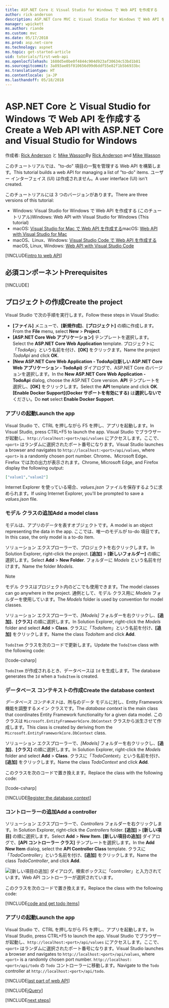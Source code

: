 ```yaml
---
title: ASP.NET Core と Visual Studio for Windows で Web API を作成する
author: rick-anderson
description: ASP.NET Core MVC と Visual Studio for Windows で Web API を構築する
manager: wpickett
ms.author: riande
ms.custom: mvc
ms.date: 05/17/2018
ms.prod: asp.net-core
ms.technology: aspnet
ms.topic: get-started-article
uid: tutorials/first-web-api
ms.openlocfilehash: 1680d5e0be0f4844c904d923af30634c53bd1b81
ms.sourcegitcommit: 3a893ae05f010656d99d6ddf55e82f1b5b6933bc
ms.translationtype: HT
ms.contentlocale: ja-JP
ms.lasthandoff: 05/18/2018
---
```

# <a name="create-a-web-api-with-aspnet-core-and-visual-studio-for-windows"></a><span data-ttu-id="e4151-103">ASP.NET Core と Visual Studio for Windows で Web API を作成する</span><span class="sxs-lookup"><span data-stu-id="e4151-103">Create a Web API with ASP.NET Core and Visual Studio for Windows</span></span>

<span data-ttu-id="e4151-104">作成者: [Rick Anderson](https://twitter.com/RickAndMSFT) と [Mike Wasson](https://github.com/mikewasson)</span><span class="sxs-lookup"><span data-stu-id="e4151-104">By [Rick Anderson](https://twitter.com/RickAndMSFT) and [Mike Wasson](https://github.com/mikewasson)</span></span>

<span data-ttu-id="e4151-105">このチュートリアルでは、"to-do" 項目の一覧を管理する Web API を構築します。</span><span class="sxs-lookup"><span data-stu-id="e4151-105">This tutorial builds a web API for managing a list of "to-do" items.</span></span> <span data-ttu-id="e4151-106">ユーザー インターフェイス (UI) は作成されません。</span><span class="sxs-lookup"><span data-stu-id="e4151-106">A user interface (UI) isn't created.</span></span>

<span data-ttu-id="e4151-107">このチュートリアルには 3 つのバージョンがあります。</span><span class="sxs-lookup"><span data-stu-id="e4151-107">There are three versions of this tutorial:</span></span>

* <span data-ttu-id="e4151-108">Windows: Visual Studio for Windows で Web API を作成する (このチュートリアル)</span><span class="sxs-lookup"><span data-stu-id="e4151-108">Windows: Web API with Visual Studio for Windows (This tutorial)</span></span>
* <span data-ttu-id="e4151-109">macOS: [Visual Studio for Mac で Web API を作成する](xref:tutorials/first-web-api-mac)</span><span class="sxs-lookup"><span data-stu-id="e4151-109">macOS: [Web API with Visual Studio for Mac](xref:tutorials/first-web-api-mac)</span></span>
* <span data-ttu-id="e4151-110">macOS、Linux、Windows: [Visual Studio Code で Web API を作成する](xref:tutorials/web-api-vsc)</span><span class="sxs-lookup"><span data-stu-id="e4151-110">macOS, Linux, Windows: [Web API with Visual Studio Code](xref:tutorials/web-api-vsc)</span></span>

<!-- WARNING: The code AND images in this doc are used by uid: tutorials/web-api-vsc, tutorials/first-web-api-mac and tutorials/first-web-api. If you change any code/images in this tutorial, update uid: tutorials/web-api-vsc -->

[!INCLUDE[intro to web API](../includes/webApi/intro.md)]

## <a name="prerequisites"></a><span data-ttu-id="e4151-111">必須コンポーネント</span><span class="sxs-lookup"><span data-stu-id="e4151-111">Prerequisites</span></span>

[!INCLUDE[](~/includes/net-core-prereqs-windows.md)]

## <a name="create-the-project"></a><span data-ttu-id="e4151-112">プロジェクトの作成</span><span class="sxs-lookup"><span data-stu-id="e4151-112">Create the project</span></span>

<span data-ttu-id="e4151-113">Visual Studio で次の手順を実行します。</span><span class="sxs-lookup"><span data-stu-id="e4151-113">Follow these steps in Visual Studio:</span></span>

* <span data-ttu-id="e4151-114">**[ファイル]** メニューで、**[新規作成]**、**[プロジェクト]** の順に作成します。</span><span class="sxs-lookup"><span data-stu-id="e4151-114">From the **File** menu, select **New** > **Project**.</span></span>
* <span data-ttu-id="e4151-115">**[ASP.NET Core Web アプリケーション]** テンプレートを選択します。</span><span class="sxs-lookup"><span data-stu-id="e4151-115">Select the **ASP.NET Core Web Application** template.</span></span> <span data-ttu-id="e4151-116">プロジェクトに「*TodoApi*」という名前を付け、**[OK]** をクリックます。</span><span class="sxs-lookup"><span data-stu-id="e4151-116">Name the project *TodoApi* and click **OK**.</span></span>
* <span data-ttu-id="e4151-117">**[New ASP.NET Core Web Application - TodoApi]\(新しい ASP.NET Core Web アプリケーション - TodoApi\)** ダイアログで、ASP.NET Core のバージョンを選択します。</span><span class="sxs-lookup"><span data-stu-id="e4151-117">In the **New ASP.NET Core Web Application - TodoApi** dialog, choose the ASP.NET Core version.</span></span> <span data-ttu-id="e4151-118">**API** テンプレートを選択し、**[OK]** をクリックします。</span><span class="sxs-lookup"><span data-stu-id="e4151-118">Select the **API** template and click **OK**.</span></span> <span data-ttu-id="e4151-119">**[Enable Docker Support]\(Docker サポートを有効にする\)** は**選択しないで**ください。</span><span class="sxs-lookup"><span data-stu-id="e4151-119">Do **not** select **Enable Docker Support**.</span></span>

### <a name="launch-the-app"></a><span data-ttu-id="e4151-120">アプリの起動</span><span class="sxs-lookup"><span data-stu-id="e4151-120">Launch the app</span></span>

<span data-ttu-id="e4151-121">Visual Studio で、CTRL を押しながら F5 を押し、アプリを起動します。</span><span class="sxs-lookup"><span data-stu-id="e4151-121">In Visual Studio, press CTRL+F5 to launch the app.</span></span> <span data-ttu-id="e4151-122">Visual Studio でブラウザーが起動し、`http://localhost:<port>/api/values` にアクセスします。ここで、`<port>` はランダムに選択されたポート番号になります。</span><span class="sxs-lookup"><span data-stu-id="e4151-122">Visual Studio launches a browser and navigates to `http://localhost:<port>/api/values`, where `<port>` is a randomly chosen port number.</span></span> <span data-ttu-id="e4151-123">Chrome、Microsoft Edge、Firefox では次の出力が表示されます。</span><span class="sxs-lookup"><span data-stu-id="e4151-123">Chrome, Microsoft Edge, and Firefox display the following output:</span></span>

```json
["value1","value2"]
```

<span data-ttu-id="e4151-124">Internet Explorer を使っている場合、*values.json* ファイルを保存するように求められます。</span><span class="sxs-lookup"><span data-stu-id="e4151-124">If using Internet Explorer, you'll be prompted to save a *values.json* file.</span></span>

### <a name="add-a-model-class"></a><span data-ttu-id="e4151-125">モデル クラスの追加</span><span class="sxs-lookup"><span data-stu-id="e4151-125">Add a model class</span></span>

<span data-ttu-id="e4151-126">モデルは、アプリのデータを表すオブジェクトです。</span><span class="sxs-lookup"><span data-stu-id="e4151-126">A model is an object representing the data in the app.</span></span> <span data-ttu-id="e4151-127">ここでは、唯一のモデルが to-do 項目です。</span><span class="sxs-lookup"><span data-stu-id="e4151-127">In this case, the only model is a to-do item.</span></span>

<span data-ttu-id="e4151-128">ソリューション エクスプローラーで、プロジェクトを右クリックします。</span><span class="sxs-lookup"><span data-stu-id="e4151-128">In Solution Explorer, right-click the project.</span></span> <span data-ttu-id="e4151-129">**[追加]** > **[新しいフォルダー]** の順に選択します。</span><span class="sxs-lookup"><span data-stu-id="e4151-129">Select **Add** > **New Folder**.</span></span> <span data-ttu-id="e4151-130">フォルダーに *Models* という名前を付けます。</span><span class="sxs-lookup"><span data-stu-id="e4151-130">Name the folder *Models*.</span></span>

> [!NOTE]
> <span data-ttu-id="e4151-131">モデル クラスはプロジェクト内のどこでも使用できます。</span><span class="sxs-lookup"><span data-stu-id="e4151-131">The model classes can go anywhere in the project.</span></span> <span data-ttu-id="e4151-132">通例として、モデル クラス用に *Models* フォルダーを使用しています。</span><span class="sxs-lookup"><span data-stu-id="e4151-132">The *Models* folder is used by convention for model classes.</span></span>

<span data-ttu-id="e4151-133">ソリューション エクスプローラーで、*[Models]* フォルダーを右クリックし、**[追加]**、**[クラス]** の順に選択します。</span><span class="sxs-lookup"><span data-stu-id="e4151-133">In Solution Explorer, right-click the *Models* folder and select **Add** > **Class**.</span></span> <span data-ttu-id="e4151-134">クラスに「*TodoItem*」という名前を付け、**[追加]** をクリックします。</span><span class="sxs-lookup"><span data-stu-id="e4151-134">Name the class *TodoItem* and click **Add**.</span></span>

<span data-ttu-id="e4151-135">`TodoItem` クラスを次のコードで更新します。</span><span class="sxs-lookup"><span data-stu-id="e4151-135">Update the `TodoItem` class with the following code:</span></span>

[!code-csharp[](first-web-api/samples/2.0/TodoApi/Models/TodoItem.cs)]

<span data-ttu-id="e4151-136">`TodoItem` が作成されるとき、データベースは `Id` を生成します。</span><span class="sxs-lookup"><span data-stu-id="e4151-136">The database generates the `Id` when a `TodoItem` is created.</span></span>

### <a name="create-the-database-context"></a><span data-ttu-id="e4151-137">データベース コンテキストの作成</span><span class="sxs-lookup"><span data-stu-id="e4151-137">Create the database context</span></span>

<span data-ttu-id="e4151-138">*データベース コンテキスト*は、所与のデータ モデルに対し、Entity Framework 機能を調整するメイン クラスです。</span><span class="sxs-lookup"><span data-stu-id="e4151-138">The *database context* is the main class that coordinates Entity Framework functionality for a given data model.</span></span> <span data-ttu-id="e4151-139">このクラスは `Microsoft.EntityFrameworkCore.DbContext` クラスから派生させて作成します。</span><span class="sxs-lookup"><span data-stu-id="e4151-139">This class is created by deriving from the `Microsoft.EntityFrameworkCore.DbContext` class.</span></span>

<span data-ttu-id="e4151-140">ソリューション エクスプローラーで、*[Models]* フォルダーを右クリックし、**[追加]**、**[クラス]** の順に選択します。</span><span class="sxs-lookup"><span data-stu-id="e4151-140">In Solution Explorer, right-click the *Models* folder and select **Add** > **Class**.</span></span> <span data-ttu-id="e4151-141">クラスに「*TodoContext*」という名前を付け、**[追加]** をクリックします。</span><span class="sxs-lookup"><span data-stu-id="e4151-141">Name the class *TodoContext* and click **Add**.</span></span>

<span data-ttu-id="e4151-142">このクラスを次のコードで置き換えます。</span><span class="sxs-lookup"><span data-stu-id="e4151-142">Replace the class with the following code:</span></span>

[!code-csharp[](first-web-api/samples/2.0/TodoApi/Models/TodoContext.cs)]

[!INCLUDE[Register the database context](../includes/webApi/register_dbContext.md)]

### <a name="add-a-controller"></a><span data-ttu-id="e4151-143">コントローラーの追加</span><span class="sxs-lookup"><span data-stu-id="e4151-143">Add a controller</span></span>

<span data-ttu-id="e4151-144">ソリューション エクスプローラーで、*Controllers* フォルダーを右クリックします。</span><span class="sxs-lookup"><span data-stu-id="e4151-144">In Solution Explorer, right-click the *Controllers* folder.</span></span> <span data-ttu-id="e4151-145">**[追加]** > **[新しい項目]** の順に選択します。</span><span class="sxs-lookup"><span data-stu-id="e4151-145">Select **Add** > **New Item**.</span></span> <span data-ttu-id="e4151-146">**[新しい項目の追加]** ダイアログで、**[API コントローラー クラス]** テンプレートを選択します。</span><span class="sxs-lookup"><span data-stu-id="e4151-146">In the **Add New Item** dialog, select the **API Controller Class** template.</span></span> <span data-ttu-id="e4151-147">クラスに「*TodoController*」という名前を付け、**[追加]** をクリックします。</span><span class="sxs-lookup"><span data-stu-id="e4151-147">Name the class *TodoController*, and click **Add**.</span></span>

![[新しい項目の追加] ダイアログ。検索ボックスに「controller」と入力されています。Web API コントローラーが選択されています。](first-web-api/_static/new_controller.png)

<span data-ttu-id="e4151-149">このクラスを次のコードで置き換えます。</span><span class="sxs-lookup"><span data-stu-id="e4151-149">Replace the class with the following code:</span></span>

[!INCLUDE[code and get todo items](../includes/webApi/getTodoItems.md)]

### <a name="launch-the-app"></a><span data-ttu-id="e4151-150">アプリの起動</span><span class="sxs-lookup"><span data-stu-id="e4151-150">Launch the app</span></span>

<span data-ttu-id="e4151-151">Visual Studio で、CTRL を押しながら F5 を押し、アプリを起動します。</span><span class="sxs-lookup"><span data-stu-id="e4151-151">In Visual Studio, press CTRL+F5 to launch the app.</span></span> <span data-ttu-id="e4151-152">Visual Studio でブラウザーが起動し、`http://localhost:<port>/api/values` にアクセスします。ここで、`<port>` はランダムに選択されたポート番号になります。</span><span class="sxs-lookup"><span data-stu-id="e4151-152">Visual Studio launches a browser and navigates to `http://localhost:<port>/api/values`, where `<port>` is a randomly chosen port number.</span></span> <span data-ttu-id="e4151-153">`http://localhost:<port>/api/todo` の `Todo` コントローラーに移動します。</span><span class="sxs-lookup"><span data-stu-id="e4151-153">Navigate to the `Todo` controller at `http://localhost:<port>/api/todo`.</span></span>

[!INCLUDE[last part of web API](../includes/webApi/end.md)]

[!INCLUDE[jQuery](../includes/webApi/add-jquery.md)]

[!INCLUDE[next steps](../includes/webApi/next.md)]
